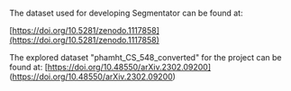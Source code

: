 The dataset used for developing Segmentator can be found at:

[https://doi.org/10.5281/zenodo.1117858](https://doi.org/10.5281/zenodo.1117858)

The explored dataset "phamht_CS_548_converted" for the project can be found at:
[https://doi.org/10.48550/arXiv.2302.09200] (https://doi.org/10.48550/arXiv.2302.09200)